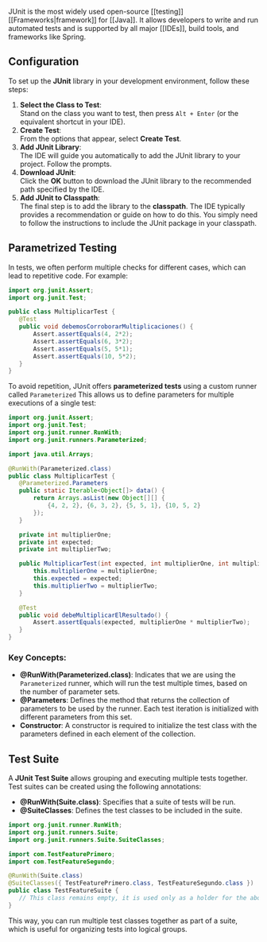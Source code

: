 JUnit is the most widely used open-source [[testing]] [[Frameworks|framework]] for [[Java]]. It allows developers to write and run automated tests and is supported by all major [[IDEs]], build tools, and frameworks like Spring.
## Configuration
To set up the **JUnit** library in your development environment, follow these steps:

1. **Select the Class to Test**:  
    Stand on the class you want to test, then press `Alt + Enter` (or the equivalent shortcut in your IDE).
2. **Create Test**:  
    From the options that appear, select **Create Test**.
3. **Add JUnit Library**:  
    The IDE will guide you automatically to add the JUnit library to your project. Follow the prompts.
4. **Download JUnit**:  
    Click the **OK** button to download the JUnit library to the recommended path specified by the IDE.
5. **Add JUnit to Classpath**:  
    The final step is to add the library to the **classpath**. The IDE typically provides a recommendation or guide on how to do this. You simply need to follow the instructions to include the JUnit package in your classpath.
## Parametrized Testing
In tests, we often perform multiple checks for different cases, which can lead to repetitive code. For example:
```java
import org.junit.Assert;
import org.junit.Test;

public class MultiplicarTest {
   @Test
   public void debemosCorroborarMultiplicaciones() {
       Assert.assertEquals(4, 2*2);
       Assert.assertEquals(6, 3*2);
       Assert.assertEquals(5, 5*1);
       Assert.assertEquals(10, 5*2);
   }
}
```
To avoid repetition, JUnit offers **parameterized tests** using a custom runner called `Parameterized` This allows us to define parameters for multiple executions of a single test:
```java
import org.junit.Assert;
import org.junit.Test;
import org.junit.runner.RunWith;
import org.junit.runners.Parameterized;

import java.util.Arrays;

@RunWith(Parameterized.class)
public class MultiplicarTest {
   @Parameterized.Parameters
   public static Iterable<Object[]> data() {
       return Arrays.asList(new Object[][] {
           {4, 2, 2}, {6, 3, 2}, {5, 5, 1}, {10, 5, 2}
       });
   }

   private int multiplierOne;
   private int expected;
   private int multiplierTwo;

   public MultiplicarTest(int expected, int multiplierOne, int multiplierTwo) {
       this.multiplierOne = multiplierOne;
       this.expected = expected;
       this.multiplierTwo = multiplierTwo;
   }

   @Test
   public void debeMultiplicarElResultado() {
       Assert.assertEquals(expected, multiplierOne * multiplierTwo);
   }
}
```
### Key Concepts:
- **@RunWith(Parameterized.class)**: Indicates that we are using the `Parameterized` runner, which will run the test multiple times, based on the number of parameter sets.
- **@Parameters**: Defines the method that returns the collection of parameters to be used by the runner. Each test iteration is initialized with different parameters from this set.
- **Constructor**: A constructor is required to initialize the test class with the parameters defined in each element of the collection.
## Test Suite
A **JUnit Test Suite** allows grouping and executing multiple tests together. Test suites can be created using the following annotations:
- **@RunWith(Suite.class)**: Specifies that a suite of tests will be run.
- **@SuiteClasses**: Defines the test classes to be included in the suite.
```java
import org.junit.runner.RunWith;
import org.junit.runners.Suite;
import org.junit.runners.Suite.SuiteClasses;

import com.TestFeaturePrimero;
import com.TestFeatureSegundo;

@RunWith(Suite.class)
@SuiteClasses({ TestFeaturePrimero.class, TestFeatureSegundo.class })
public class TestFeatureSuite {
   // This class remains empty, it is used only as a holder for the above annotations
}
```
This way, you can run multiple test classes together as part of a suite, which is useful for organizing tests into logical groups.
